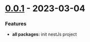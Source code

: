 # [0.0.1](https://github.com/WalletShareOrg/api-wallet-share/tree/V_0.0.1) - 2023-03-04

### Features
- **all packages:** init nestJs project
